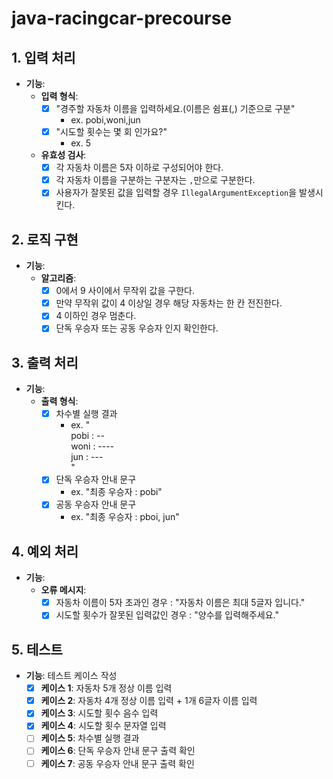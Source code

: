 # java-racingcar-precourse

## 1. 입력 처리

- **기능**:
    - **입력 형식**:
        - [x] "경주할 자동차 이름을 입력하세요.(이름은 쉼표(,) 기준으로 구분"
            - ex. pobi,woni,jun
        - [x] "시도할 횟수는 몇 회 인가요?"
            - ex. 5
    - **유효성 검사**:
        - [x] 각 자동차 이름은 5자 이하로 구성되어야 한다.
        - [x] 각 자동차 이름을 구분하는 구분자는 `,`만으로 구분한다.
        - [x] 사용자가 잘못된 값을 입력할 경우 `IllegalArgumentException`을 발생시킨다.

## 2. 로직 구현

- **기능**:
    - **알고리즘**:
        - [x] 0에서 9 사이에서 무작위 값을 구한다.
        - [x] 만약 무작위 값이 4 이상일 경우 해당 자동차는 한 칸 전진한다.
        - [x] 4 이하인 경우 멈춘다.
        - [x] 단독 우승자 또는 공동 우승자 인지 확인한다.

## 3. 출력 처리

- **기능**:
    - **출력 형식**:
        - [x] 차수별 실행 결과
            - ex. "  
              pobi : --  
              woni : ----  
              jun : ---  
              "
        - [x] 단독 우승자 안내 문구
            - ex. "최종 우승자 : pobi"
        - [x] 공동 우승자 안내 문구
            - ex. "최종 우승자 : pboi, jun"

## 4. 예외 처리

- **기능**:
    - **오류 메시지**:
        - [x] 자동차 이름이 5자 초과인 경우 : "자동차 이름은 최대 5글자 입니다."
        - [x] 시도할 횟수가 잘못된 입력값인 경우 : "양수를 입력해주세요."

## 5. 테스트

- **기능**: 테스트 케이스 작성
    - [x] **케이스 1**: 자동차 5개 정상 이름 입력
    - [x] **케이스 2**: 자동차 4개 정상 이름 입력 + 1개 6글자 이름 입력
    - [x] **케이스 3**: 시도할 횟수 음수 입력
    - [x] **케이스 4**: 시도할 횟수 문자열 입력
    - [ ] **케이스 5**: 차수별 실행 결과
    - [ ] **케이스 6**: 단독 우승자 안내 문구 출력 확인
    - [ ] **케이스 7**: 공동 우승자 안내 문구 출력 확인